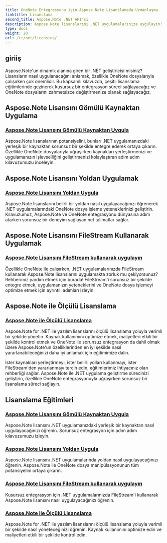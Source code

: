 ```yaml
---
title: OneNote Entegrasyonu için Aspose.Note Lisanslamada Uzmanlaşma
linktitle: Lisanslama
second_title: Aspose.Note .NET API'si
description: Aspose.Note lisanslarını .NET uygulamalarınıza uygulayın! Kaynakları yerleştirme, yolları kullanma, FileStream ve verimli ölçülü lisanslamayla ilgili adım adım kılavuzları keşfedin.
type: docs
weight: 20
url: /tr/net/licensing/
---
```

## giriiş

Aspose.Note'un dinamik alanına giren bir .NET geliştiricisi misiniz? Lisansların nasıl uygulanacağını anlamak, özellikle OneNote dosyalarıyla çalışırken çok önemlidir. Bu kapsamlı kılavuzda, çeşitli lisanslama eğitimlerinde gezinerek kusursuz bir entegrasyon süreci sağlayacağız ve OneNote dosyalarını zahmetsizce değiştirmenize olanak sağlayacağız.

## Aspose.Note Lisansını Gömülü Kaynaktan Uygulama
### [Aspose.Note Lisansını Gömülü Kaynaktan Uygula](./apply-license-embedded-resource/)

Aspose.Note lisanslarının potansiyelini, bunları .NET uygulamanızdaki yerleşik bir kaynaktan sorunsuz bir şekilde entegre ederek ortaya çıkarın. Özellikle OneNote dosyalarıyla uğraşırken kaynakları yerleştirmenizi ve uygulamanızın işlevselliğini geliştirmenizi kolaylaştıran adım adım kılavuzumuzu inceleyin.

## Aspose.Note Lisansını Yoldan Uygulamak
### [Aspose.Note Lisansını Yoldan Uygula](./apply-license-from-path/)

Aspose.Note lisanslarını belirli bir yoldan nasıl uygulayacağınızı öğrenerek .NET uygulamalarındaki OneNote dosya işleme yeteneklerinizi geliştirin. Kılavuzumuz, Aspose.Note ve OneNote entegrasyonu dünyasına adım atarken sorunsuz bir deneyim sağlayan net talimatlar sağlar.

## Aspose.Note Lisansını FileStream Kullanarak Uygulamak
### [Aspose.Note Lisansını FileStream kullanarak uygulayın](./apply-license-using-filestream/)

Özellikle OneNote ile çalışırken, .NET uygulamalarınızda FileStream kullanarak Aspose.Note lisanslarını uygulamakta zorluk mu çekiyorsunuz? Rehberimiz yardım etmek için burada! FileStream'i sorunsuz bir şekilde entegre etmek, uygulamanızın yeteneklerini ve OneNote dosya işlemeyi optimize etmek için ayrıntılı adımları izleyin.

## Aspose.Note ile Ölçülü Lisanslama
### [Aspose.Note ile Ölçülü Lisanslama](./metered-licensing/)

Aspose.Note for .NET ile yazılım lisanslarını ölçülü lisanslama yoluyla verimli bir şekilde yönetin. Kaynak kullanımını optimize etmek, maliyetleri etkili bir şekilde kontrol etmek ve OneNote ile sorunsuz entegrasyon da dahil olmak üzere Aspose.Note'un özelliklerinden en iyi şekilde nasıl yararlanabileceğinizi daha iyi anlamak için eğitimimize dalın.

İster kaynakları yerleştirmeyi, ister belirli yolları kullanmayı, ister FileStream'den yararlanmayı tercih edin, eğitimlerimiz ihtiyacınız olan rehberliği sağlar. Aspose.Note ile .NET uygulama geliştirme sürecinizi geliştirin, özellikle OneNote entegrasyonuyla uğraşırken sorunsuz bir lisanslama süreci sağlayın.
## Lisanslama Eğitimleri
### [Aspose.Note Lisansını Gömülü Kaynaktan Uygula](./apply-license-embedded-resource/)
Aspose.Note lisansını .NET uygulamanızdaki yerleşik bir kaynaktan nasıl uygulayacağınızı öğrenin. Sorunsuz entegrasyon için adım adım kılavuzumuzu izleyin.
### [Aspose.Note Lisansını Yoldan Uygula](./apply-license-from-path/)
Aspose.Note lisansını .NET uygulamalarında yoldan nasıl uygulayacağınızı öğrenin. Aspose.Note ile OneNote dosya manipülasyonunun tüm potansiyelini ortaya çıkarın.
### [Aspose.Note Lisansını FileStream kullanarak uygulayın](./apply-license-using-filestream/)
Kusursuz entegrasyon için .NET uygulamalarınızda FileStream'i kullanarak Aspose.Note lisansını nasıl uygulayacağınızı öğrenin.
### [Aspose.Note ile Ölçülü Lisanslama](./metered-licensing/)
Aspose.Note for .NET ile yazılım lisanslarını ölçülü lisanslama yoluyla verimli bir şekilde nasıl yöneteceğinizi öğrenin. Kaynak kullanımını optimize edin ve maliyetleri etkili bir şekilde kontrol edin.